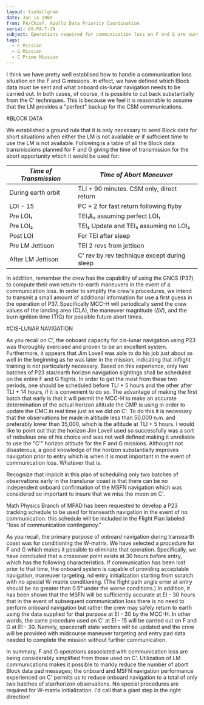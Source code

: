 ```yaml
---
layout: tindallgram
date: Jan 14 1969
from: PA/Chief, Apollo Data Priority Coordination
serial: 69-PA-T-3A
subject: Operations required for communication loss on F and G are sure better than on C'
tags:
  - F Mission
  - G Mission
  - C Prime Mission
---
```

I think we have pretty well establised how to handle a communication
loss situation on the F and G missions. In effect, we have defined
which Block data must be sent and what onboard cis-lunar navigation
needs to be carried out. In both cases, of course, it is possible
to cut back substantially from the C' techniques. This is because
we feel it is reasonable to assume that the LM provides a "perfect"
backup for the CSM communications.

#BLOCK DATA

We established a ground rule that it is only necessary to send Block
data for short situations when either the LM is not available _or_ if
sufficient time to use the LM is not available. Following is a table
of all the Block data transmissions planned for F and G giving the
time of transmission for the abort opportunity which it would be used for:

_Time of Transmission_|_Time of Abort Maneuver_
----------------------|------------------------
During earth orbit    | TLI + 90 minutes. CSM only, direct return
LOI - 15              | PC + 2 for fast return following flyby
Pre LOI₁              | TEI₁&₂ assuming perfect LOI₁
Pre LOI₂              | TEI₂ Update and TEI₃ assuming no LOI₂
Post LOI              | For TEI after sleep
Pre LM Jettison       | TEI 2 revs from jettison
After LM Jettison     | C' rev by rev technique except during sleep

In addition, remember the crew has the capability of using the GNCS
(P37) to compute their own return-to-earth maneuvers in the event of a
communication loss. In order to simplify the crew's procedures, we
intend to transmit a small amount of additional information for use a
first guess in the operation of P37. Specifically MCC-H will periodically
send the crew values of the landing area (CLA), the maneuver magnitude
(∆V), and the burn ignition time (TIG) for possible future abort times.

#CIS-LUNAR NAVIGATION

As you recall on C', the onboard capacity for cis-lunar navigation
using P23 was thoroughly exercised and proven to be an excellent system.
Furthermore, it appears that Jim Lovell was able to do his job just
about as well in the beginning as he was later in the mission, indicating
that inflight training is not particularly necessary. Based
on this experience, only two batches of P23 star/earth horizon navigation
sightings shall be scheduled on the entire F and G flights. In
order to get the most from these two periods, one should be scheduled
before TLI + 5 hours and the other after TLI + 14 hours, if it is convenient
to do so. The advantage of making the first batch that early
is that it will permit the MCC-H to make an accurate determination of
the actual horizon altitude the CMP is using in order to update the
CMC in real time just as we did on C'. To do this it is necessary
that the observations be made in altitude less than 50,000 n.m. and
preferably lower than 35,000, which is the altitude at TLI + 5 hours.
I would like to point out that the horizon Jim Lovell used so successfully
was a sort of nebulous one of his choice and was not well defined
making it unreliable to use the "C'" horizon altitude for the F and G
missions. Althought not disasterous, a good knowledge of the horizon
substantially improves navigation prior to entry which is when it is
most important in the event of communication loss. Whatever that is.

Recognize that implicit in this plan of scheduling only two batches
of observations early in the translunar coast is that there can be
no independent onboard confirmation of the MSFN navigation which was
considered so important to insure that we miss the moon on C'.

Math Physics Branch of MPAD has been requested to develop a P23 tracking
schedule to be used for transearth navigation in the event of no
communication. this schedule will be included in the Flight Plan
labeled "loss of communication contingency."

As you recall, the primary purpose of onboard navigation during transearth
coast was for conditioning the W-matrix. We have selected a
procedure for F and G which makes it possible to eliminate that operation.
Specifically, we have concluded that a crossover point exists
at 30 hours before entry, which has the following characteristics. If
communication has been lost prior to that time, the onboard system is
capable of providing acceptable navigation, maneuver targeting, nd
entry initialization starting from scratch with no special W-matrix
conditioning. (The flight path angle error at entry should be no
greater than 0.5° under the worse conditions.) In addition, it has been
shown that the MSFN will be sufficiently accurate at EI - 30 hours
that in the event of subsequent communication loss there is no need
to perform onboard navigation but rather the crew may safely return
to earth using the data supplied for that purpose at EI - 30 by the
MCC-H. In other words, the same procedure used on C' at EI - 15 will
be carried out on F and G at EI - 30. Namely, spacecraft state vectors
will be updated and the crew will be provided with midcourse maneuver
targeting and entry pad data needed to complete the mission without
further communication.

In summary, F and G operations associated with communication loss are
being considerably simplified from those used on C'. Utilization of
LM communications makes it possible to markly reduce the number of
abort Block data pad messages; the onboard and MSFN navigation performance
experienced on C' permits us to reduce onboard navigation
to a total of only two batches of star/horizon observations. No
special procedures are required for W-matrix initialization. I'd
call that a giant step in the right direction!

